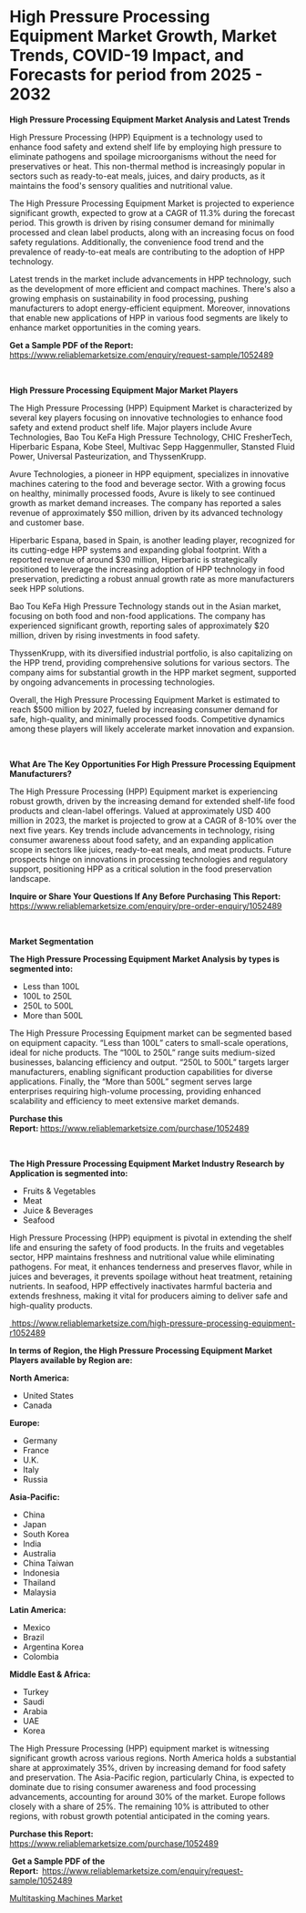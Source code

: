 <p><h1>High Pressure Processing Equipment Market Growth, Market Trends, COVID-19 Impact, and Forecasts for period from 2025 - 2032</h1></p><p><strong>High Pressure Processing Equipment Market Analysis and Latest Trends</strong></p>
<p><p>High Pressure Processing (HPP) Equipment is a technology used to enhance food safety and extend shelf life by employing high pressure to eliminate pathogens and spoilage microorganisms without the need for preservatives or heat. This non-thermal method is increasingly popular in sectors such as ready-to-eat meals, juices, and dairy products, as it maintains the food's sensory qualities and nutritional value.</p><p>The High Pressure Processing Equipment Market is projected to experience significant growth, expected to grow at a CAGR of 11.3% during the forecast period. This growth is driven by rising consumer demand for minimally processed and clean label products, along with an increasing focus on food safety regulations. Additionally, the convenience food trend and the prevalence of ready-to-eat meals are contributing to the adoption of HPP technology.</p><p>Latest trends in the market include advancements in HPP technology, such as the development of more efficient and compact machines. There's also a growing emphasis on sustainability in food processing, pushing manufacturers to adopt energy-efficient equipment. Moreover, innovations that enable new applications of HPP in various food segments are likely to enhance market opportunities in the coming years.</p></p>
<p><strong>Get a Sample PDF of the Report:&nbsp;</strong> <a href="https://www.reliablemarketsize.com/enquiry/request-sample/1052489?utm_campaign=2952&utm_medium=2&utm_source=Github&utm_content=ia&utm_term=11042025&utm_id=high-pressure-processing-equipment">https://www.reliablemarketsize.com/enquiry/request-sample/1052489</a></p>
<p>&nbsp;</p>
<p><strong>High Pressure Processing Equipment Major Market Players</strong></p>
<p><p>The High Pressure Processing (HPP) Equipment Market is characterized by several key players focusing on innovative technologies to enhance food safety and extend product shelf life. Major players include Avure Technologies, Bao Tou KeFa High Pressure Technology, CHIC FresherTech, Hiperbaric Espana, Kobe Steel, Multivac Sepp Haggenmuller, Stansted Fluid Power, Universal Pasteurization, and ThyssenKrupp.</p><p>Avure Technologies, a pioneer in HPP equipment, specializes in innovative machines catering to the food and beverage sector. With a growing focus on healthy, minimally processed foods, Avure is likely to see continued growth as market demand increases. The company has reported a sales revenue of approximately $50 million, driven by its advanced technology and customer base.</p><p>Hiperbaric Espana, based in Spain, is another leading player, recognized for its cutting-edge HPP systems and expanding global footprint. With a reported revenue of around $30 million, Hiperbaric is strategically positioned to leverage the increasing adoption of HPP technology in food preservation, predicting a robust annual growth rate as more manufacturers seek HPP solutions.</p><p>Bao Tou KeFa High Pressure Technology stands out in the Asian market, focusing on both food and non-food applications. The company has experienced significant growth, reporting sales of approximately $20 million, driven by rising investments in food safety.</p><p>ThyssenKrupp, with its diversified industrial portfolio, is also capitalizing on the HPP trend, providing comprehensive solutions for various sectors. The company aims for substantial growth in the HPP market segment, supported by ongoing advancements in processing technologies.</p><p>Overall, the High Pressure Processing Equipment Market is estimated to reach $500 million by 2027, fueled by increasing consumer demand for safe, high-quality, and minimally processed foods. Competitive dynamics among these players will likely accelerate market innovation and expansion.</p></p>
<p>&nbsp;</p>
<p><strong>What Are The Key Opportunities For High Pressure Processing Equipment Manufacturers?</strong></p>
<p><p>The High Pressure Processing (HPP) Equipment market is experiencing robust growth, driven by the increasing demand for extended shelf-life food products and clean-label offerings. Valued at approximately USD 400 million in 2023, the market is projected to grow at a CAGR of 8-10% over the next five years. Key trends include advancements in technology, rising consumer awareness about food safety, and an expanding application scope in sectors like juices, ready-to-eat meals, and meat products. Future prospects hinge on innovations in processing technologies and regulatory support, positioning HPP as a critical solution in the food preservation landscape.</p></p>
<p><strong>Inquire or Share Your Questions If Any Before Purchasing This Report:</strong> <a href="https://www.reliablemarketsize.com/enquiry/pre-order-enquiry/1052489?utm_campaign=2952&utm_medium=2&utm_source=Github&utm_content=ia&utm_term=11042025&utm_id=high-pressure-processing-equipment">https://www.reliablemarketsize.com/enquiry/pre-order-enquiry/1052489</a></p>
<p>&nbsp;</p>
<p><strong>Market Segmentation</strong></p>
<p><strong>The High Pressure Processing Equipment Market Analysis by types is segmented into:</strong></p>
<p><ul><li>Less than 100L</li><li>100L to 250L</li><li>250L to 500L</li><li>More than 500L</li></ul></p>
<p><p>The High Pressure Processing Equipment market can be segmented based on equipment capacity. “Less than 100L” caters to small-scale operations, ideal for niche products. The “100L to 250L” range suits medium-sized businesses, balancing efficiency and output. “250L to 500L” targets larger manufacturers, enabling significant production capabilities for diverse applications. Finally, the “More than 500L” segment serves large enterprises requiring high-volume processing, providing enhanced scalability and efficiency to meet extensive market demands.</p></p>
<p><strong>Purchase this Report:&nbsp;</strong><a href="https://www.reliablemarketsize.com/purchase/1052489?utm_campaign=2952&utm_medium=2&utm_source=Github&utm_content=ia&utm_term=11042025&utm_id=high-pressure-processing-equipment">https://www.reliablemarketsize.com/purchase/1052489</a></p>
<p>&nbsp;</p>
<p><strong>The High Pressure Processing Equipment Market Industry Research by Application is segmented into:</strong></p>
<p><ul><li>Fruits & Vegetables</li><li>Meat</li><li>Juice & Beverages</li><li>Seafood</li></ul></p>
<p><p>High Pressure Processing (HPP) equipment is pivotal in extending the shelf life and ensuring the safety of food products. In the fruits and vegetables sector, HPP maintains freshness and nutritional value while eliminating pathogens. For meat, it enhances tenderness and preserves flavor, while in juices and beverages, it prevents spoilage without heat treatment, retaining nutrients. In seafood, HPP effectively inactivates harmful bacteria and extends freshness, making it vital for producers aiming to deliver safe and high-quality products.</p></p>
<p><a href="https://www.reliablemarketsize.com/high-pressure-processing-equipment-r1052489?utm_campaign=2952&utm_medium=2&utm_source=Github&utm_content=ia&utm_term=11042025&utm_id=high-pressure-processing-equipment">&nbsp;https://www.reliablemarketsize.com/high-pressure-processing-equipment-r1052489</a></p>
<p><strong>In terms of Region, the High Pressure Processing Equipment Market Players available by Region are:</strong></p>
<p>
    <p> <strong> North America: </strong>
        <ul>
            <li>United States</li>
            <li>Canada</li>
        </ul>
        </p> 
    <p> <strong> Europe: </strong>
        <ul>
            <li>Germany</li>
            <li>France</li>
            <li>U.K.</li>
            <li>Italy</li>
            <li>Russia</li>
        </ul>
        </p> 
    <p> <strong> Asia-Pacific: </strong>
        <ul>
            <li>China</li>
            <li>Japan</li>
            <li>South Korea</li>
            <li>India</li>
            <li>Australia</li>
            <li>China Taiwan</li>
            <li>Indonesia</li>
            <li>Thailand</li>
            <li>Malaysia</li>
        </ul>
        </p> 
    <p> <strong> Latin America: </strong>
        <ul>
            <li>Mexico</li>
            <li>Brazil</li>
            <li>Argentina Korea</li>
            <li>Colombia</li>
        </ul>
        </p> 
    <p> <strong> Middle East & Africa: </strong>
        <ul>
            <li>Turkey</li>
            <li>Saudi</li>
            <li>Arabia</li>
            <li>UAE</li>
            <li>Korea</li>
        </ul>
    </p>
    </p>
<p><p>The High Pressure Processing (HPP) equipment market is witnessing significant growth across various regions. North America holds a substantial share at approximately 35%, driven by increasing demand for food safety and preservation. The Asia-Pacific region, particularly China, is expected to dominate due to rising consumer awareness and food processing advancements, accounting for around 30% of the market. Europe follows closely with a share of 25%. The remaining 10% is attributed to other regions, with robust growth potential anticipated in the coming years.</p></p>
<p><strong>Purchase this Report: </strong><a href="https://www.reliablemarketsize.com/purchase/1052489?utm_campaign=2952&utm_medium=2&utm_source=Github&utm_content=ia&utm_term=11042025&utm_id=high-pressure-processing-equipment">https://www.reliablemarketsize.com/purchase/1052489</a></p>
<p>&nbsp;<strong>Get a Sample PDF of the Report:&nbsp;&nbsp;</strong><a href="https://www.reliablemarketsize.com/enquiry/request-sample/1052489?utm_campaign=2952&utm_medium=2&utm_source=Github&utm_content=ia&utm_term=11042025&utm_id=high-pressure-processing-equipment">https://www.reliablemarketsize.com/enquiry/request-sample/1052489</a></p>
<p><strong></strong></p>
<p><p><a href="https://github.com/xalatieusope/Market-Research-Report-List-1/blob/main/multitasking-machines-market.md?utm_campaign=2952&utm_medium=2&utm_source=Github&utm_content=ia&utm_term=11042025&utm_id=high-pressure-processing-equipment">Multitasking Machines Market</a></p></p>